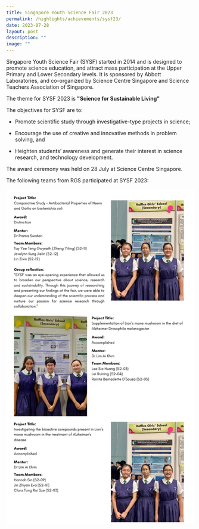 ```yaml
---
title: Singapore Youth Science Fair 2023
permalink: /highlights/achievements/sysf23/
date: 2023-07-28
layout: post
description: ""
image: ""
---
```

   
Singapore Youth Science Fair (SYSF) started in 2014 and is designed to promote science education, and attract mass participation at the Upper Primary and Lower Secondary levels. It is sponsored by Abbott Laboratories, and co-organized by Science Centre Singapore and Science Teachers Association of Singapore.

The theme for SYSF 2023 is **"Science for Sustainable Living"**

The objectives for SYSF are to:

* Promote scientific study through investigative-type projects in science;

* Encourage the use of creative and innovative methods in problem solving, and

* Heighten students’ awareness and generate their interest in science research, and technology development.

The award ceremony was held on 28 July at Science Centre Singapore.

The following teams from RGS participated at SYSF 2023: 

![](/images/sysf(2023).jpg)